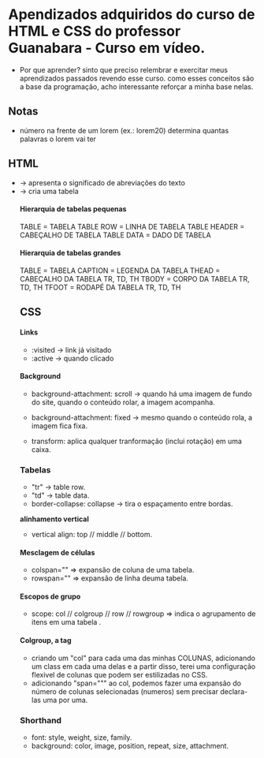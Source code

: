  # Apendizados adquiridos do curso de HTML e CSS do professor Guanabara - Curso em vídeo.
- Por que aprender?
sinto que preciso relembrar e exercitar meus aprendizados passados revendo esse curso. como esses conceitos são a base da programação, acho interessante reforçar a minha base nelas.

 ## Notas
 - número na frente de um lorem (ex.: lorem20) determina quantas palavras o lorem vai ter

 ## HTML
- <abbr tittle=""> -> apresenta o significado de abreviações do texto
- <table> -> cria uma tabela

 #### Hierarquia de tabelas pequenas
 TABLE = TABELA
    TABLE ROW = LINHA DE TABELA
        TABLE HEADER = CABEÇALHO DE TABELA
        TABLE DATA = DADO DE TABELA

#### Hierarquia de tabelas grandes
TABLE = TABELA
    CAPTION = LEGENDA DA TABELA
    THEAD = CABEÇALHO DA TABELA
        TR, TD, TH
    TBODY = CORPO DA TABELA
        TR, TD, TH
    TFOOT = RODAPÉ DA TABELA
        TR, TD, TH

 ## CSS
 #### Links
- :visited -> link já visitado
- :active -> quando clicado

 #### Background
- background-attachment: scroll -> quando há uma imagem de fundo do site, quando o conteúdo rolar, a imagem acompanha.
- background-attachment: fixed -> mesmo quando o conteúdo rola, a imagem fica fixa.

- transform: aplica qualquer tranformação (inclui rotação) em uma caixa.

 ### Tabelas
- "tr" -> table row.
- "td" -> table data.
- border-collapse: collapse -> tira o espaçamento entre bordas.

**alinhamento vertical**
- vertical align: top // middle // bottom.

#### Mesclagem de células
- colspan="" => expansão de coluna de uma tabela.
- rowspan="" => expansão de linha deuma tabela.

#### Escopos de grupo
- scope: col // colgroup // row // rowgroup => indica o agrupamento de itens em uma tabela .

#### Colgroup, a tag
- criando um "col" para cada uma das minhas COLUNAS, adicionando um class em cada uma delas e a partir disso, terei uma configuração flexivel de colunas que podem ser estilizadas no CSS.
- adicionando "span=""" ao col, podemos fazer uma expansão do número de colunas selecionadas (numeros) sem precisar declara-las uma por uma.

 ### Shorthand
- font: style, weight, size, family.
- background: color, image, position, repeat, size, attachment.